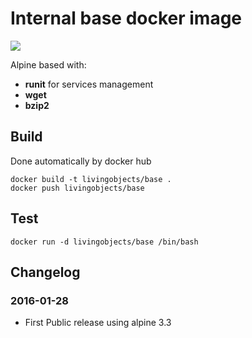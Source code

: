 # Internal base docker image

[![](https://badge.imagelayers.io/livingobjects/base:latest.svg)](https://imagelayers.io/?images=livingobjects/base:latest 'Get your own badge on imagelayers.io')

Alpine based with: 
 * **runit** for services management
 * **wget**
 * **bzip2** 

## Build

Done automatically by docker hub

    docker build -t livingobjects/base .
    docker push livingobjects/base


## Test

    docker run -d livingobjects/base /bin/bash

## Changelog

### 2016-01-28
 * First Public release using alpine 3.3
